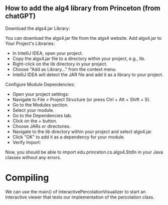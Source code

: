 ## How to add the alg4 library from Princeton (from chatGPT)

Download the algs4.jar Library:

You can download the algs4.jar file from the algs4 website.
Add algs4.jar to Your Project's Libraries:

- In IntelliJ IDEA, open your project.
- Copy the algs4.jar file to a directory within your project, e.g., lib.
- Right-click on the lib directory in your project.
- Choose "Add as Library..." from the context menu.
- IntelliJ IDEA will detect the JAR file and add it as a library to your project.

Configure Module Dependencies:

- Open your project settings:
- Navigate to File > Project Structure (or press Ctrl + Alt + Shift + S).
- Go to the Modules section.
- Select your module.
- Go to the Dependencies tab.
- Click on the + button.
- Choose JARs or directories.
- Navigate to the lib directory within your project and select algs4.jar.
- Click "OK" to add it as a dependency for your module.
- Verify Import:

Now, you should be able to import edu.princeton.cs.algs4.StdIn in your Java classes without any errors.

# Compiling

We can use the main() of InteractivePercolationVisualizer to 
start an interactive viewer that tests our implementation of the
percolation class.

